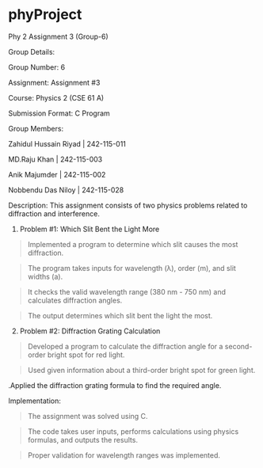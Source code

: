 # phyProject
Phy 2 Assignment 3 (Group-6)

Group Details:

Group Number: 6

Assignment: Assignment #3

Course: Physics 2 (CSE 61 A)

Submission Format: C Program

Group Members:

Zahidul Hussain Riyad | 242-115-011

MD.Raju Khan | 242-115-003

Anik Majumder | 242-115-002

Nobbendu Das Niloy | 242-115-028



Description:
This assignment consists of two physics problems related to diffraction and interference.

1) Problem #1: Which Slit Bent the Light More

>Implemented a program to determine which slit causes the most diffraction.

>The program takes inputs for wavelength (λ), order (m), and slit widths (a).

>It checks the valid wavelength range (380 nm - 750 nm) and calculates diffraction angles.

>The output determines which slit bent the light the most.

2) Problem #2: Diffraction Grating Calculation

>Developed a program to calculate the diffraction angle for a second-order bright spot for red light.

>Used given information about a third-order bright spot for green light.

.Applied the diffraction grating formula to find the required angle.

Implementation:

>The assignment was solved using C.

>The code takes user inputs, performs calculations using physics formulas, and outputs the results.

>Proper validation for wavelength ranges was implemented.
